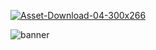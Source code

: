 <a href="https://ibb.co/f8jyvV"><img src="https://preview.ibb.co/k9eWFV/Asset-Download-04-300x266.png" alt="Asset-Download-04-300x266" border="0"></a>

![banner](https://immvr.se/wp-content/uploads/2017/12/top-Logo-Final-19.png)
